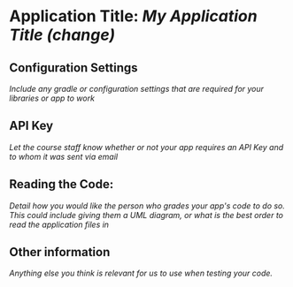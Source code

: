 # Application Title: _My Application Title (change)_

## Configuration Settings

_Include any gradle or configuration settings that are required for your libraries or app to work_

## API Key

_Let the course staff know whether or not your app requires an API Key and to whom it was sent
via email_

## Reading the Code: 

_Detail how you would like the person who grades your app's code to do so. This could include 
giving them a UML diagram, or what is the best order to read the application files in_


## Other information

_Anything else you think is relevant for us to use when testing your code._
